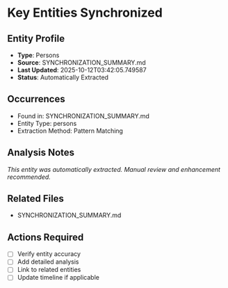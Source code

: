 # Key Entities Synchronized

## Entity Profile
- **Type**: Persons
- **Source**: SYNCHRONIZATION_SUMMARY.md
- **Last Updated**: 2025-10-12T03:42:05.749587
- **Status**: Automatically Extracted

## Occurrences
- Found in: SYNCHRONIZATION_SUMMARY.md
- Entity Type: persons
- Extraction Method: Pattern Matching

## Analysis Notes
*This entity was automatically extracted. Manual review and enhancement recommended.*

## Related Files
- SYNCHRONIZATION_SUMMARY.md

## Actions Required
- [ ] Verify entity accuracy
- [ ] Add detailed analysis
- [ ] Link to related entities
- [ ] Update timeline if applicable
